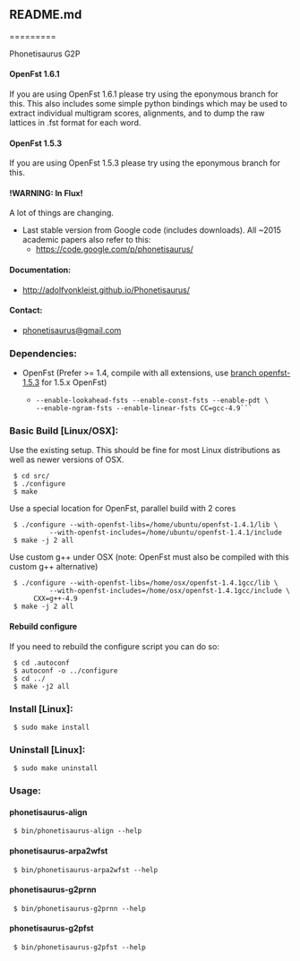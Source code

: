 ## README.md ##
=========

Phonetisaurus G2P
#### OpenFst 1.6.1 ####
If you are using OpenFst 1.6.1 please try using the eponymous branch for this.
This also includes some simple python bindings which may be used to extract individual
multigram scores, alignments, and to dump the raw lattices in .fst format for each word.

#### OpenFst 1.5.3 ####
If you are using OpenFst 1.5.3 please try using the eponymous branch for this.

#### !WARNING: In Flux! ####
A lot of things are changing.
  * Last stable version from Google code (includes downloads).  All ~2015 academic papers also refer to this:
    * https://code.google.com/p/phonetisaurus/
  
#### Documentation: ####
  * http://adolfvonkleist.github.io/Phonetisaurus/

#### Contact: ####
  * phonetisaurus@gmail.com

### Dependencies: ###
  * OpenFst (Prefer >= 1.4, compile with all extensions, use [branch openfst-1.5.3](https://github.com/AdolfVonKleist/Phonetisaurus/tree/openfst-1.5.3) for 1.5.x OpenFst)
    * ``` $ ./configure --enable-static --enable-shared --enable-far \
      --enable-lookahead-fsts --enable-const-fsts --enable-pdt \
      --enable-ngram-fsts --enable-linear-fsts CC=gcc-4.9```

### Basic Build [Linux/OSX]: ###
Use the existing setup.  This should be fine for most Linux distributions
as well as newer versions of OSX.
```
 $ cd src/
 $ ./configure
 $ make
```

Use a special location for OpenFst, parallel build with 2 cores
```
 $ ./configure --with-openfst-libs=/home/ubuntu/openfst-1.4.1/lib \
          --with-openfst-includes=/home/ubuntu/openfst-1.4.1/include
 $ make -j 2 all
```

Use custom g++ under OSX (note: OpenFst must also be compiled with this
custom g++ alternative)
```
 $ ./configure --with-openfst-libs=/home/osx/openfst-1.4.1gcc/lib \
          --with-openfst-includes=/home/osx/openfst-1.4.1gcc/include \
	  CXX=g++-4.9
 $ make -j 2 all
```
#### Rebuild configure ####
If you need to rebuild the configure script you can do so:
```
 $ cd .autoconf
 $ autoconf -o ../configure
 $ cd ../
 $ make -j2 all
```

### Install [Linux]: ###
```
 $ sudo make install
```

### Uninstall [Linux]: ###
```
 $ sudo make uninstall
```

### Usage: ###
#### phonetisaurus-align ####
```
 $ bin/phonetisaurus-align --help
```
#### phonetisaurus-arpa2wfst ####
```
 $ bin/phonetisaurus-arpa2wfst --help
```
#### phonetisaurus-g2prnn ####
```
 $ bin/phonetisaurus-g2prnn --help
```
#### phonetisaurus-g2pfst ####
```
 $ bin/phonetisaurus-g2pfst --help
```
